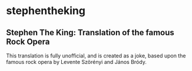 # stephentheking
Stephen The King: Translation of the famous Rock Opera
---

This translation is fully unofficial, and is created as a joke, based upon the
famous rock opera by Levente Szörényi and János Bródy.
